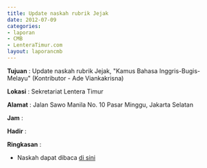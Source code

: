 ```yaml
---
title: Update naskah rubrik Jejak
date: 2012-07-09
categories:
- laporan
- CMB
- LenteraTimur.com
layout: laporancmb
---
```


**Tujuan** : Update naskah rubrik Jejak, "Kamus Bahasa Inggris-Bugis-Melayu" (Kontributor - Ade Viankakrisna)

**Lokasi** : Sekretariat Lentera Timur 

**Alamat** : Jalan Sawo Manila No. 10 Pasar Minggu, Jakarta Selatan

**Jam** : 

**Hadir** :  


**Ringkasan** : 
* Naskah dapat dibaca [di sini](http://www.lenteratimur.com/2012/07/kamus-bahasa-inggris-bugis-melayu/)
